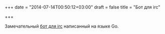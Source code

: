 +++
date = "2014-07-14T00:50:12+03:00"
draft = false
title = "Бот для irc"

+++

<p>Замечательный <a href="https://github.com/whyrusleeping/hellabot">бот для irc</a> написанный на языке Go.</p>

